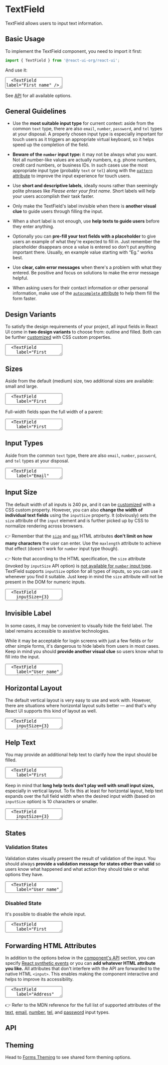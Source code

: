 # TextField

TextField allows users to input text information.

## Basic Usage

To implement the TextField component, you need to import it first:

```js
import { TextField } from '@react-ui-org/react-ui';
```

And use it:

<textarea is="docoff-react-preview">
  <TextField label="First name" />
</textarea>

See [API](#api) for all available options.

## General Guidelines

- Use the **most suitable input type** for current context: aside from the
  common `text` type, there are also `email`, `number`, `password`, and `tel`
  types at your disposal. A properly chosen input type is especially important
  for touch users as it triggers an appropriate virtual keyboard, so it helps
  speed up the completion of the field.

- **Beware of the `number` input type:** it may not be always what you want.
  Not all number-like values are actually numbers, e.g. phone numbers, credit
  card numbers, or business IDs. In such cases use the most appropriate input
  type (probably `text` or `tel`) along with the [`pattern` attribute][pattern]
  to improve the input experience for touch users.

- Use **short and descriptive labels**, ideally nouns rather than seemingly
  polite phrases like _Please enter your first name_. Short labels will help
  your users accomplish their task faster.

- Only make the TextField's label invisible when there is **another visual
  clue** to guide users through filling the input.

- When a short label is not enough, use **help texts to guide users** before
  they enter anything.

- Optionally you can **pre-fill your text fields with a placeholder** to give
  users an example of what they're expected to fill in. Just remember the
  placeholder disappears once a value is entered so don't put anything important
  there. Usually, en example value starting with “Eg.” works best.

- Use **clear, calm error messages** when there's a problem with what they
  entered. Be positive and focus on solutions to make the error message helpful.

- When asking users for their contact information or other personal information,
  make use of the [`autocomplete` attribute][autocomplete] to help them fill the
  form faster.

## Design Variants

To satisfy the design requirements of your project, all input fields in React UI
come in **two design variants** to choose from: outline and filled. Both can be
further [customized](#theming) with CSS custom properties.

<textarea is="docoff-react-preview">
  <TextField
    label="First name"
  />
  <TextField
    label="First name"
    variant="filled"
  />
</textarea>

## Sizes

Aside from the default (medium) size, two additional sizes are available: small
and large.

<textarea is="docoff-react-preview">
  <TextField
    label="First name"
    size="small"
  />
  <TextField
    label="First name"
  />
  <TextField
    label="First name"
    size="large"
  />
  <TextField
    label="First name"
    size="small"
    variant="filled"
  />
  <TextField
    label="First name"
    variant="filled"
  />
  <TextField
    label="First name"
    size="large"
    variant="filled"
  />
</textarea>

Full-width fields span the full width of a parent:

<textarea is="docoff-react-preview">
  <TextField
    label="First name"
    fullWidth
  />
  <TextField
    label="First name"
    variant="filled"
    fullWidth
  />
</textarea>

## Input Types

Aside from the common `text` type, there are also `email`, `number`, `password`,
and `tel` types at your disposal.

<textarea is="docoff-react-preview">
  <TextField
    label="Email"
    type="email"
  />
  <TextField
    label="Email"
    variant="filled"
    type="email"
  />
  <TextField
    label="Age"
    type="number"
  />
  <TextField
    label="Age"
    variant="filled"
    type="number"
  />
  <TextField
    label="Password"
    type="password"
  />
  <TextField
    label="Password"
    variant="filled"
    type="password"
  />
  <TextField
    label="Phone"
    type="tel"
  />
  <TextField
    label="Phone"
    variant="filled"
    type="tel"
  />
</textarea>

## Input Size

The default width of all inputs is 240 px, and it can be [customized](#theming)
with a CSS custom property. However, you can also **change the width of
individual text fields** using the `inputSize` property. It (obviously) sets the
`size` attribute of the `input` element and is further picked up by CSS to
normalize rendering across browsers.

👉 Remember that the [`size`][size] and [`max`][max] HTML attributes **don't
limit on how many characters** the user can enter. Use the `maxlength`
attribute to achieve that effect (doesn't work for `number` input type though).

👉 Note that according to the HTML specification, the `size` attribute (invoked
by `inputSize` API option) is
[not available for `number` input type][input-number-size]. TextField supports
`inputSize` option for all types of inputs, so you can use it whenever you find
it suitable. Just keep in mind the `size` attribute will not be present in the
DOM for numeric inputs.

<textarea is="docoff-react-preview">
  <TextField
    inputSize={3}
    label="Title"
  />
  <TextField
    inputSize={3}
    label="Title"
    variant="filled"
  />
  <TextField
    inputSize={3}
    label="Age"
    type="number"
  />
  <TextField
    inputSize={3}
    label="Age"
    type="number"
    variant="filled"
  />
</textarea>

## Invisible Label

In some cases, it may be convenient to visually hide the field label. The label
remains accessible to assistive technologies.

While it may be acceptable for login screens with just a few fields or for other
simple forms, it's dangerous to hide labels from users in most cases. Keep in
mind you should **provide another visual clue** so users know what to fill into
the input.

<textarea is="docoff-react-preview">
  <TextField
    label="User name"
    isLabelVisible={false}
    placeholder="Eg. john@example.com"
  />
  <TextField
    label="User name"
    isLabelVisible={false}
    variant="filled"
    placeholder="Eg. john@example.com"
  />
</textarea>

## Horizontal Layout

The default vertical layout is very easy to use and work with. However, there
are situations where horizontal layout suits better — and that's why React UI
supports this kind of layout as well.

<textarea is="docoff-react-preview">
  <TextField
    inputSize={3}
    label="Title"
    layout="horizontal"
  />
  <TextField
    inputSize={3}
    label="Title"
    layout="horizontal"
    variant="filled"
  />
  <TextField
    label="First name"
    layout="horizontal"
  />
  <TextField
    label="First name"
    layout="horizontal"
    variant="filled"
  />
  <TextField
    label="First name"
    layout="horizontal"
    fullWidth
  />
  <TextField
    label="First name"
    layout="horizontal"
    variant="filled"
    fullWidth
  />
  <TextField
    isLabelVisible={false}
    label="First name"
    layout="horizontal"
    placeholder="First name"
    fullWidth
  />
  <TextField
    isLabelVisible={false}
    label="First name"
    layout="horizontal"
    placeholder="First name"
    variant="filled"
    fullWidth
  />
</textarea>

## Help Text

You may provide an additional help text to clarify how the input should be
filled.

<textarea is="docoff-react-preview">
  <TextField
    label="First name"
    helpText="Choose one or more kinds of fruit to feel happy."
  />
  <TextField
    label="First name"
    variant="filled"
    helpText="Choose one or more kinds of fruit to feel happy."
  />
  <TextField
    label="First name"
    layout="horizontal"
    helpText="Choose one or more kinds of fruit to feel happy."
  />
  <TextField
    label="First name"
    layout="horizontal"
    helpText="Choose one or more kinds of fruit to feel happy."
    variant="filled"
  />
  <TextField
    label="First name"
    layout="horizontal"
    helpText="Choose one or more kinds of fruit to feel happy."
    fullWidth
  />
  <TextField
    label="First name"
    layout="horizontal"
    variant="filled"
    helpText="Choose one or more kinds of fruit to feel happy."
    fullWidth
  />
</textarea>

Keep in mind that **long help texts don't play well with small input sizes,**
especially in vertical layout. To fix this at least for horizontal layout, help
text expands over the full field width when the desired input width (based on
`inputSize` option) is 10 characters or smaller.

<textarea is="docoff-react-preview">
  <TextField
    inputSize={3}
    label="Title"
    layout="horizontal"
    helpText="What academic degree do you hold?"
  />
  <TextField
    inputSize={3}
    label="Title"
    layout="horizontal"
    variant="filled"
    helpText="What academic degree do you hold?"
  />
  <TextField
    label="Age"
    layout="horizontal"
    min={13}
    max={120}
    inputSize={3}
    type="number"
    helpText="How old do you see yourself?"
  />
  <TextField
    label="Age"
    layout="horizontal"
    min={13}
    max={120}
    inputSize={3}
    variant="filled"
    type="number"
    helpText="How old do you see yourself?"
  />
</textarea>

## States

### Validation States

Validation states visually present the result of validation of the input. You
should always **provide a validation message for states other than valid** so
users know what happened and what action they should take or what options they
have.

<textarea is="docoff-react-preview">
  <TextField
    label="User name"
    validationState="valid"
    validationText="Looks good!"
    value="johnny1986"
    required
  />
  <TextField
    label="User name"
    validationState="warning"
    validationText="Account with this name already exists, pick a different one."
    value="joe"
    required
  />
  <TextField
    label="User name"
    validationState="invalid"
    validationText="Please enter a user name of your choice."
    required
  />
  <TextField
    label="User name"
    validationState="valid"
    validationText="Looks good!"
    variant="filled"
    value="johnny1986"
    required
  />
  <TextField
    label="User name"
    validationState="warning"
    validationText="Account with this name already exists, pick a different one."
    variant="filled"
    value="joe"
    required
  />
  <TextField
    label="User name"
    validationState="invalid"
    validationText="Please enter a user name of your choice."
    variant="filled"
    required
  />
</textarea>

### Disabled State

It's possible to disable the whole input.

<textarea is="docoff-react-preview">
  <TextField
    label="First name"
    value="John"
    disabled
  />
  <TextField
    label="First name"
    variant="filled"
    value="John"
    disabled
  />
</textarea>

## Forwarding HTML Attributes

In addition to the options below in the [component's API](#api) section, you
can specify [React synthetic events] or you can **add whatever HTML attribute
you like.** All attributes that don't interfere with the API are forwarded to
the native HTML `<input>`. This enables making the component interactive and
helps to improve its accessibility.

<textarea is="docoff-react-preview">
  <TextField
    label="Address"
    autoComplete="street-address"
    minLength={3}
    maxLength={80}
  />
  <TextField
    label="Address"
    variant="filled"
    autoComplete="street-address"
    minLength={3}
    maxLength={80}
  />
  <TextField
    inputSize={3}
    min={13}
    max={120}
    label="Age"
    type="number"
  />
  <TextField
    inputSize={3}
    min={13}
    max={120}
    label="Age"
    type="number"
    variant="filled"
  />
</textarea>

👉 Refer to the MDN reference for the full list of supported attributes of the
[text][input-text], [email][input-email], [number][input-number],
[tel][input-tel], and [password][input-password] input types.

## API

<Props table of={TextField} />

## Theming

Head to [Forms Theming][theming-forms] to see shared form theming options.

[pattern]: https://developer.mozilla.org/en-US/docs/Web/HTML/Attributes/pattern
[autocomplete]: https://developer.mozilla.org/en-US/docs/Web/HTML/Attributes/autocomplete
[size]: https://developer.mozilla.org/en-US/docs/Web/HTML/Element/input/text#size
[max]: https://developer.mozilla.org/en-US/docs/Web/HTML/Element/input/number#max
[input-number-size]: https://developer.mozilla.org/en-US/docs/Web/HTML/Element/input/number#Controlling_input_size
[input-text]: https://developer.mozilla.org/en-US/docs/Web/HTML/Element/input/text#additional_attributes
[input-email]: https://developer.mozilla.org/en-US/docs/Web/HTML/Element/input/email#additional_attributes
[input-number]: https://developer.mozilla.org/en-US/docs/Web/HTML/Element/input/number#additional_attributes
[input-tel]: https://developer.mozilla.org/en-US/docs/Web/HTML/Element/input/tel#additional_attributes
[input-password]: https://developer.mozilla.org/en-US/docs/Web/HTML/Element/input/password#additional_attributes
[theming-forms]: /docs/customize/theming/forms
[React synthetic events]: https://reactjs.org/docs/events.html
